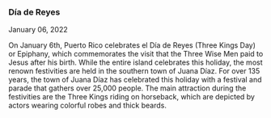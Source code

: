 <h3>Día de Reyes</h3>

January 06, 2022


On January 6th, Puerto Rico celebrates el Día de Reyes (Three Kings Day) or Epiphany, which commemorates the visit that the Three Wise Men paid to Jesus after his birth. While the entire island celebrates this holiday, the most renown festivities are held in the southern town of Juana Díaz. For over 135 years, the town of Juana Díaz has celebrated this holiday with a festival and parade that gathers over 25,000 people. The main attraction during the festivities are the Three Kings riding on horseback, which are depicted by actors wearing colorful robes and thick beards.

